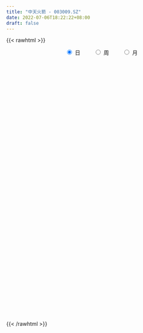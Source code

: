 ```yaml
---
title: "中天火箭 - 003009.SZ"
date: 2022-07-06T18:22:22+08:00
draft: false
---
```

{{< rawhtml >}}
    <div style="text-align: center">
        <label style="padding: 1rem;"><input style="margin-right: .5rem" type="radio" name="period" value="D" checked onclick="period_change(this)">日</label>
        <label style="padding: 1rem;"><input style="margin-right: .5rem" type="radio" name="period" value="W" onclick="period_change(this)">周</label>
        <label style="padding: 1rem;"><input style="margin-right: .5rem" type="radio" name="period" value="M" onclick="period_change(this)">月</label>
    </div>
    <div id="chart" style="height: 700px;"></div> 
    <script type="text/javascript">
        const D_v = [1447.16,336.27,335.89,1433.07,767.26,2119.28,775.97,1951.18,781.06,1168.92,2468.59,1877.58,1489.62,1038.27,1158.16,1549.57,919.37,97977.55,10905.0,213487.55,78696.25,141362.37,120226.01,102543.83,131539.68,134543.34,181274.19,115111.97,94957.4,92367.02,66649.69,81413.03,115709.93,140312.03,109479.33,77259.3,63057.82,73124.91,62906.15,67119.48,47486.1,48457.98,51847.09,57722.75,41237.44,40658.64,37979.38,65277.24,56945.45,44108.51,29932.67,44142.2,34899.14,39199.12,25419.53,33167.34,40204.32,52221.21,42985.33,154301.54,178766.66,105160.54,121595.6,130742.29,138436.73,108029.92,117629.48,95584.49,62096.01,49654.49,104451.92,96502.87,85325.72,60422.06,37839.86,43755.91,32719.27,46641.16,50141.61,64877.23,46487.12,35298.43,22489.36,29473.66,19840.96,23607.27,26535.72,24245.39,24563.59,19628.54,30059.69,24209.65,25486.45,33364.87,34569.04,42366.77,27618.06,21007.87,18543.74,20121.37,26123.09,22616.25,41043.72,41561.76,32648.63,34812.48,21224.06,18002.11,14827.25,12007.35,11212.32,27127.12,20215.4,35094.72,73762.65,46276.16,36967.17,36717.75,27727.52,40852.2,44970.22,35385.77,20671.05,22281.57,49338.59,68454.31,84484.32,58096.82,52130.31,42429.89,68733.41,64420.72,44979.6,39157.74,47509.6,41364.47,28118.88,44494.25,38371.53,48361.28,19782.77,32837.43,21830.32,20295.92,21794.25,18558.78,24999.74,16713.25,21087.16,31811.5,50458.08,37588.63,25528.36,25663.04,25820.43,14726.61,33827.38,27603.22,30139.02,30549.75,35683.9,26973.6,25358.23,16210.71,14732.95,31622.98,73697.68,53191.05,55001.02,78673.75,65664.16,39910.56,58814.76,45013.55,48965.32,39023.48,35980.25,40734.02,30411.34,34112.64,51843.38,24214.78,39461.09,25172.89,15730.34,14117.51,16052.0,22561.34,19382.02,15905.82,18267.32,21184.0,23498.2,29327.51,20424.51,16690.0,27754.08,22453.39,56359.42,86433.3,63643.41,62091.87,74506.79,49269.02,58112.31,56585.92,42148.17,74675.46,93225.94,91841.51,60027.77,115447.15,77519.17,76015.53,50772.45,66673.93,49215.54,53484.51,41654.04,51552.64,57118.66,95700.94,121844.78,85694.85,82436.16,89984.0,61023.45,41854.77,44977.12,56498.11,39672.35,29418.13,42958.67,36632.55,29637.74,34223.38,22427.22,29855.07,21148.54,15301.0,16259.0,21617.0,24474.07,16449.51,14665.0,13842.0,12329.0,30129.25,18459.25,16938.0,28543.48,33859.11,23333.85,22693.27,19838.85,20367.32,15380.23,14778.0,12837.0,43600.01,25593.51,28481.45,42115.96,60002.8,34823.07,26931.25,26819.74,23103.25,29637.3,23440.92,19458.15,41859.43,32444.83,29239.0,25245.32,40382.19,36086.67,26432.68,22769.0,26865.25,33626.67,17892.51,21659.67,66842.74,32168.67,27680.74,34278.0,39244.78,34811.69,27975.0,33528.0,67276.34,47503.02,30376.21,30361.78,23423.83,28014.38,31852.73,23718.18,14558.19,13463.75,18280.15,15122.23,10307.78,13033.78,14573.95,13859.68,14243.81,16948.0,9992.0,12470.29,13693.32,7800.74,8570.23,8638.02,7754.0,8092.0,7895.04,7617.51,11011.45,15037.14,6546.0,19048.0,11866.0,14201.0,11702.0,7564.0,7879.49,10314.77,5800.51,6496.0,8496.61,8276.45,7369.84,22678.41,15530.53,10011.11,16846.23,17135.86,54937.18,26910.44,17195.83,17810.02,14769.49,16487.86,11231.0,14144.74,19292.54,20525.0,12012.0,10683.0,13588.74,11469.0,14636.96,13251.04,8175.0,9615.0,7865.5,10661.4,7408.24,8622.0,7585.0,7605.0,7807.0,8524.0,5355.0,5181.0,8379.0,8557.02,8940.0,7832.0,6353.25,9976.0,27466.32,18345.19,11424.73,10070.0,12721.0,15077.35,14548.0,10679.13,12984.51,11029.51,15455.0,13734.46,14475.0,11281.0,18360.57,16877.02,11816.13,7487.0,8034.0,7279.0,13737.04,9383.0,8379.51,8468.0,16979.0,11161.0,16358.8,19699.05,92111.93,153305.78,94017.92,88153.48,66733.43,79372.93,70826.84,44311.26,40454.75,40310.04,27176.08,39356.23,75807.89,62752.06,45763.38,36732.38,26039.54,32934.11,32468.0,42215.69,49870.95,34542.0,28851.0,33146.46,46396.94,29657.92,23550.0]
const D_histogram = [0.0,0.1187008547,0.3174334234,0.5679504682,0.8511760905,1.1540700739,1.468014012,1.7882257858,2.1125641881,2.4406461241,2.7738401766,3.1145294511,3.4655909267,3.8313130303,4.2153342819,4.6219297619,5.0561361524,4.4305821263,3.2183683759,2.2000945085,0.8941708913,0.0129957439,-0.7210800033,-1.1875382981,-1.4673963001,-1.2549028243,-1.3081547405,-1.2618215489,-1.5163839407,-1.732781014,-1.9763339248,-1.9318180138,-1.6510699022,-1.3295748537,-1.3799075058,-1.3684169309,-1.4081958235,-1.6471222791,-1.6889049147,-1.7778568814,-1.846177085,-1.763588396,-1.6269279257,-1.6187381633,-1.5231616681,-1.482203398,-1.4455296833,-1.5863060392,-1.801144178,-1.9832178014,-1.9558301077,-1.7717979119,-1.6151701707,-1.4834392795,-1.3089346103,-1.075494064,-1.0261361894,-0.8173522857,-0.2809615886,0.4683882963,1.176211893,1.1506887458,1.3694185651,1.7375030542,1.8453689403,1.6047757946,1.5057271113,1.0861704387,0.5854375519,0.1748880496,0.3001976497,0.2678296083,-0.195409581,-0.5727676414,-0.7660816825,-1.0082973534,-1.0753533443,-0.9921949691,-0.8437864446,-0.5741832045,-0.6734874163,-0.86006699,-0.9766507285,-1.1207970165,-1.083207782,-0.9420608858,-0.9352637576,-0.9317652196,-0.8179893332,-0.7438546669,-0.5308312898,-0.4028091912,-0.1909057265,0.1139538674,0.2483227741,0.4092586401,0.4160181649,0.4033361373,0.2990801464,0.3457893241,0.4366587775,0.4862687885,0.5152437095,0.2682156296,-0.0284247467,-0.4630758993,-0.7682977893,-0.8661545547,-0.9111742387,-0.8963037248,-0.810084866,-0.5650333098,-0.3711091854,0.097346701,0.4801601998,0.5794488502,0.5921450878,0.660232614,0.6737249464,0.6060828585,0.5459113565,0.3908622347,0.2818619382,0.231046421,0.5130366581,0.6290161154,0.6876747565,0.7510740291,0.821981943,0.7828773495,0.8767484569,0.840277761,0.762951344,0.6380812983,0.5772099578,0.3707032321,0.2558414536,0.2306625011,0.0818852137,-0.3550050074,-0.6003227539,-0.6405007591,-0.6876576275,-0.6145339759,-0.6356557191,-0.6864892065,-0.565368438,-0.4978841114,-0.4128140912,-0.2289810639,-0.0389471285,0.1195732259,0.1904086203,0.2672315095,0.1957521836,0.1431108363,0.1921403364,0.2182858803,0.2690633982,0.303924897,0.367771821,0.3447691516,0.2243548675,0.1239906794,0.0558502225,0.1185653926,0.3637632593,0.4275809035,0.5501678971,0.705101107,0.7544312274,0.6681718924,0.4960976116,0.3572597999,0.3484642419,0.2421540477,0.163983923,-0.0172689412,-0.1999842978,-0.1948928121,-0.1344516505,-0.0938726751,-0.3095251412,-0.5620872701,-0.7007329114,-0.7514546398,-0.7075960139,-0.5815301059,-0.5591929345,-0.4862573918,-0.3670921237,-0.3966688146,-0.4653272288,-0.385342915,-0.2901735211,-0.210873815,-0.0807414789,0.0012237256,0.2222832102,0.4775860581,0.5407689592,0.6027963936,0.8145510514,0.8480950613,0.928345543,0.6913998383,0.5721735639,0.6452729284,0.9382765491,1.1244227582,1.6014143831,1.6832157348,1.6642718513,1.306881239,0.860328809,0.3238182642,-0.054703807,-0.2644565526,-0.4225618126,-0.4037507392,-0.4445109758,-0.0452942638,0.1213001593,0.4706772574,0.7518580823,0.5283939106,0.0170070222,-0.2868672866,-0.6891531378,-1.0621773284,-1.1727999456,-1.2610919581,-1.1868478461,-1.1440187371,-1.222625928,-1.2115337255,-1.2096865458,-1.3673269555,-1.4067816802,-1.3381673366,-1.1908771384,-1.1071332362,-1.1454957909,-1.2072690374,-1.2604950169,-1.1610254044,-0.9894771318,-0.6454718828,-0.5098791246,-0.3277044616,-0.0211133633,0.3085068811,0.49992369,0.5367457295,0.5800926369,0.4937467059,0.3722706989,0.3549107182,0.3429211674,0.5134722586,0.4737043281,0.5596645505,0.7652338723,1.0038953288,0.9619578752,0.869235016,0.677999118,0.6064426292,0.6103532498,0.5521172208,0.4286435458,0.4893086704,0.454323797,0.2784992172,0.1678473939,0.189616431,0.2047425789,0.1965765593,0.1412444902,0.0461647961,-0.1870116017,-0.3281686826,-0.3333027581,-0.1308978865,-0.062079804,-0.1136425834,-0.0232683837,0.0409800747,-0.093935623,-0.0955935344,0.0031693331,0.2190398904,0.30504276,0.3420958338,0.3591477443,0.3204693721,0.1671090749,-0.229162565,-0.490909325,-0.6783873061,-0.7434851274,-0.8888672133,-0.8458174303,-0.7571051143,-0.6401445512,-0.5120653111,-0.357037059,-0.2913481448,-0.3380417144,-0.3275117837,-0.3887726542,-0.4232863968,-0.4803811933,-0.4473477352,-0.4517094948,-0.4176248839,-0.3022036786,-0.2075344292,-0.1724814673,-0.2177207351,-0.3761500637,-0.4023565824,-0.3108505559,-0.2817555563,-0.4107242875,-0.4255745477,-0.3409838732,-0.2251643546,-0.0417226194,0.076941161,0.0879806777,0.1475704803,0.2322159926,0.2529327469,0.4112453382,0.4168204256,0.4147650607,0.4683544455,0.517206271,0.7252749009,0.7448848821,0.7183135689,0.6970139838,0.5770764539,0.3798649682,0.1807062719,-0.0364479552,-0.3274432668,-0.6257456161,-0.765421722,-0.7659748899,-0.7247787569,-0.7976833068,-0.7367148077,-0.6054795788,-0.4739926802,-0.31880435,-0.1982886887,-0.0632512166,-0.0160293859,0.0196611078,0.0047267351,0.0028679763,0.0552443793,0.0468453245,0.0696099895,0.0805611516,0.0259142484,-0.0536409247,-0.2083331105,-0.2094444989,-0.2228869966,-0.141375627,0.0888740394,0.2130916037,0.2721492281,0.2566553811,0.1314818725,-0.0600036546,-0.3773276644,-0.6411583475,-0.6653538649,-0.654628536,-0.4857922585,-0.2409147987,-0.0180998839,0.2015837647,0.4277508187,0.5175152366,0.6090737929,0.6470676028,0.632067155,0.5972365587,0.6404243699,0.6056208831,0.5759849232,0.5715266545,0.4311706732,0.3830429448,0.5832722861,0.9515919911,1.4299559234,1.6094476876,1.5138679884,1.4688861529,1.3001894651,1.2066112957,0.8674337627,0.4628746331,0.2423429594,0.0824322222,-0.0517092334,-0.1587201702,-0.0296037807,-0.047006043,-0.0575829404,-0.1921078106,-0.3553495189,-0.3702316184,-0.3702728921,-0.2899667031,-0.1915671201,-0.2677907621,-0.2101806771,-0.1822699116,-0.0789334834,-0.0420489006,-0.0448237001]
const D_fast = [0.0,0.1483760684,0.426466993,0.8189716548,1.3149912997,1.9064028016,2.5873502426,3.3546184629,4.2070979123,5.1453413793,6.1719954759,7.2913171132,8.5087763205,9.8323266816,11.2701815038,12.8322594242,14.5304998528,15.0125913583,14.6049697019,14.1367194616,13.0543385673,12.1764123558,11.2620666078,10.4987237384,9.8520166614,9.7507844311,9.3704938299,9.1013716342,8.4677132572,7.8181209304,7.0804845384,6.6420459459,6.510026582,6.4991279171,6.1038183886,5.7732047307,5.3813768822,4.7306698569,4.2666609926,3.7332448055,3.2033803307,2.8450719207,2.5750004095,2.1785056311,1.8932917093,1.5636991299,1.2389904238,0.701637558,0.0365133748,-0.6413646989,-1.1029345322,-1.3618518143,-1.6090166158,-1.8481455445,-2.0008745279,-2.0363074976,-2.2434836704,-2.239037838,-1.7728875382,-0.9064405792,0.0954359908,0.35758503,0.9186694906,1.7211297433,2.2903378644,2.4509386674,2.7283217619,2.580307699,2.2259342002,1.8591067102,2.0594657228,2.0940550834,1.5819634989,1.0614135281,0.6765790664,0.1822890571,-0.1536052698,-0.3184956369,-0.3810337235,-0.2549762845,-0.5226523505,-0.9242486717,-1.2849950923,-1.7093406344,-1.9425533454,-2.0369216706,-2.2639404819,-2.4933832487,-2.5841046957,-2.6959336961,-2.6156181414,-2.5882983406,-2.4241213076,-2.0907732468,-1.8943236466,-1.6310731205,-1.5203090546,-1.4321570478,-1.4616430022,-1.3284864934,-1.1284523456,-0.9572751375,-0.7994892892,-0.9794634617,-1.2832100246,-1.833630152,-2.3309264894,-2.6453218934,-2.9181351371,-3.1273405544,-3.2436429121,-3.1398496833,-3.0387028553,-2.5459102937,-2.0430567449,-1.798905882,-1.6381733724,-1.4050276927,-1.2231041237,-1.139225497,-1.0629191599,-1.120252723,-1.1587875349,-1.1518414469,-0.7415920453,-0.4683585591,-0.2377812289,0.013386551,0.2897899506,0.4464046945,0.7594629161,0.9330616604,1.0464730794,1.0811233583,1.1645545073,1.0507235897,0.9998221746,1.0323088474,0.9040028634,0.3783613903,-0.0170370446,-0.2173402395,-0.4364115149,-0.5169213572,-0.6969570302,-0.9194128192,-0.9396341602,-0.9966208615,-1.0147543641,-0.8881666027,-0.7078694494,-0.5194557886,-0.4010182391,-0.2573874725,-0.2799287526,-0.2967923908,-0.1997278066,-0.1190107926,-0.0009674251,0.1098752979,0.2656651772,0.3288547957,0.2645292284,0.1951627102,0.1409848089,0.2333413272,0.5694800087,0.7401928787,1.0003218467,1.3315303333,1.5694682605,1.6502518986,1.6022020208,1.552679159,1.6309996615,1.5852279792,1.5480538353,1.3624837357,1.1297723047,1.0861405874,1.1129688364,1.130079643,0.8370458916,0.4439619451,0.130133076,-0.1084523123,-0.2414926899,-0.2608093084,-0.3782703707,-0.4268991759,-0.3995069387,-0.5282508333,-0.7132410546,-0.7295924695,-0.706966456,-0.6803852037,-0.5704382373,-0.4881671014,-0.2115368142,0.1631625482,0.3615376891,0.5742642219,0.9896566425,1.2352244177,1.5475612853,1.4834655401,1.5072826566,1.7417002533,2.2692730113,2.7365249099,3.6138701306,4.116475416,4.5135994953,4.4829291928,4.251458965,3.7959029863,3.4037049633,3.1278380796,2.8640923664,2.781965755,2.6300777745,3.0179709206,3.2148903835,3.6819367959,4.1510821413,4.0597164474,3.5525813145,3.1769901841,2.6024160484,1.9638475257,1.5600249221,1.1564599201,0.9339920705,0.6908164952,0.3065528223,0.0147615935,-0.2858128633,-0.7852850119,-1.1764351566,-1.4423626472,-1.5927917335,-1.7858311404,-2.1105676428,-2.4741581487,-2.8425078824,-3.033294621,-3.1091156313,-2.926478353,-2.918355376,-2.8181068284,-2.5167940709,-2.1100471062,-1.7936493748,-1.6226409029,-1.4342708363,-1.3971800909,-1.4255884232,-1.3542207243,-1.2804799832,-0.9815608274,-0.9029026759,-0.6770263159,-0.2801485259,0.2094867628,0.408038778,0.5326246728,0.5108885542,0.5909427228,0.7474416558,0.8272349319,0.8109221434,0.9939144357,1.0725105115,0.9663107361,0.8976207611,0.966793906,1.0331056987,1.0740838188,1.0540628723,0.9705243772,0.6905950791,0.4673958274,0.3789360625,0.5486164624,0.6019145939,0.5219411687,0.6064982725,0.6809917495,0.522592146,0.497035851,0.5965910518,0.8672215818,1.0294851413,1.1520621736,1.2589010202,1.300339991,1.1887569625,0.7351946814,0.3507205901,-0.0063542175,-0.2573233207,-0.6249222099,-0.7933267844,-0.893890747,-0.9369663217,-0.9369034094,-0.8711344221,-0.8782825441,-1.0094865422,-1.0808345574,-1.2392885915,-1.3796239333,-1.5568140282,-1.6356175038,-1.7529066371,-1.8232282472,-1.7833579616,-1.7405723195,-1.7486397244,-1.8483091759,-2.1007760205,-2.2275716849,-2.2137782973,-2.2551221868,-2.4867719898,-2.6080158869,-2.6086711808,-2.5491427509,-2.3761316704,-2.2382325998,-2.2051979136,-2.108715491,-1.9660159805,-1.8820660395,-1.6209421137,-1.5111619198,-1.4095260196,-1.2388480234,-1.0606946302,-0.671307275,-0.4654760734,-0.3124689943,-0.1595150835,-0.1351834999,-0.2374287436,-0.3914108719,-0.6176770878,-0.9905332161,-1.4452719695,-1.7763035059,-1.9683503962,-2.1083489524,-2.380674329,-2.5038845319,-2.5240191977,-2.5110304691,-2.4355432264,-2.3645997373,-2.2453750693,-2.2021605851,-2.1615548144,-2.1753075033,-2.1764492681,-2.1102617702,-2.1069494939,-2.0667823316,-2.0356908816,-2.0838592226,-2.1768246269,-2.3836000903,-2.4370726034,-2.5062368504,-2.4600693874,-2.2076012112,-2.0301107459,-1.9030158145,-1.8543458162,-1.9466488567,-2.1531352974,-2.5647912234,-2.9889114933,-3.179445477,-3.3323772821,-3.2849890692,-3.100340309,-2.8820503652,-2.6119707754,-2.2788660168,-2.0597227897,-1.8158957851,-1.6161350746,-1.4731187336,-1.3586401903,-1.1553462866,-1.0387445526,-0.9243842817,-0.7859608868,-0.8185241998,-0.770891192,-0.4248437791,0.1813739236,1.0172268368,1.5990805228,1.8819678207,2.2042075234,2.3605582019,2.5686328565,2.4463137642,2.1574732928,1.997527359,1.8582246773,1.7111559133,1.564464934,1.6861803783,1.6570266052,1.6320539728,1.4495021499,1.1974230619,1.0899830578,0.997373561,1.0051880742,1.0556958772,0.9125245447,0.9175894604,0.899932748,0.9835358053,1.009908163,0.9959274385]
const D_slow = [0.0,0.0296752137,0.1090335695,0.2510211866,0.4638152092,0.7523327277,1.1193362307,1.5663926771,2.0945337242,2.7046952552,3.3981552993,4.1767876621,5.0431853938,6.0010136513,7.0548472218,8.2103296623,9.4743637004,10.582009232,11.386601326,11.9366249531,12.1601676759,12.1634166119,11.9831466111,11.6862620365,11.3194129615,11.0056872554,10.6786485703,10.3631931831,9.9840971979,9.5509019444,9.0568184632,8.5738639597,8.1610964842,7.8287027708,7.4837258943,7.1416216616,6.7895727057,6.377792136,5.9555659073,5.5111016869,5.0495574157,4.6086603167,4.2019283353,3.7972437944,3.4164533774,3.0459025279,2.6845201071,2.2879435973,1.8376575528,1.3418531024,0.8528955755,0.4099460975,0.0061535549,-0.364706265,-0.6919399176,-0.9608134336,-1.2173474809,-1.4216855524,-1.4919259495,-1.3748288754,-1.0807759022,-0.7931037158,-0.4507490745,-0.0163733109,0.4449689241,0.8461628728,1.2225946506,1.4941372603,1.6404966483,1.6842186607,1.7592680731,1.8262254752,1.7773730799,1.6341811696,1.4426607489,1.1905864106,0.9217480745,0.6736993322,0.4627527211,0.3192069199,0.1508350659,-0.0641816816,-0.3083443638,-0.5885436179,-0.8593455634,-1.0948607849,-1.3286767243,-1.5616180291,-1.7661153624,-1.9520790292,-2.0847868516,-2.1854891494,-2.233215581,-2.2047271142,-2.1426464207,-2.0403317607,-1.9363272194,-1.8354931851,-1.7607231485,-1.6742758175,-1.5651111231,-1.443543926,-1.3147329986,-1.2476790912,-1.2547852779,-1.3705542527,-1.5626287001,-1.7791673387,-2.0069608984,-2.2310368296,-2.4335580461,-2.5748163736,-2.6675936699,-2.6432569947,-2.5232169447,-2.3783547322,-2.2303184602,-2.0652603067,-1.8968290701,-1.7453083555,-1.6088305164,-1.5111149577,-1.4406494731,-1.3828878679,-1.2546287034,-1.0973746745,-0.9254559854,-0.7376874781,-0.5321919924,-0.336472655,-0.1172855408,0.0927838995,0.2835217355,0.44304206,0.5873445495,0.6800203575,0.7439807209,0.8016463462,0.8221176496,0.7333663978,0.5832857093,0.4231605195,0.2512461127,0.0976126187,-0.0613013111,-0.2329236127,-0.3742657222,-0.4987367501,-0.6019402729,-0.6591855388,-0.668922321,-0.6390290145,-0.5914268594,-0.524618982,-0.4756809362,-0.4399032271,-0.391868143,-0.3372966729,-0.2700308233,-0.1940495991,-0.1021066439,-0.015914356,0.0401743609,0.0711720308,0.0851345864,0.1147759346,0.2057167494,0.3126119753,0.4501539495,0.6264292263,0.8150370331,0.9820800062,1.1061044091,1.1954193591,1.2825354196,1.3430739315,1.3840699123,1.379752677,1.3297566025,1.2810333995,1.2474204868,1.2239523181,1.1465710328,1.0060492152,0.8308659874,0.6430023275,0.466103324,0.3207207975,0.1809225639,0.0593582159,-0.032414815,-0.1315820187,-0.2479138258,-0.3442495546,-0.4167929349,-0.4695113886,-0.4896967584,-0.489390827,-0.4338200244,-0.3144235099,-0.1792312701,-0.0285321717,0.1751055912,0.3871293565,0.6192157422,0.7920657018,0.9351090928,1.0964273249,1.3309964621,1.6121021517,2.0124557475,2.4332596812,2.849327644,3.1760479538,3.391130156,3.4720847221,3.4584087703,3.3922946322,3.286654179,3.1857164942,3.0745887503,3.0632651843,3.0935902242,3.2112595385,3.3992240591,3.5313225367,3.5355742923,3.4638574707,3.2915691862,3.0260248541,2.7328248677,2.4175518782,2.1208399166,1.8348352324,1.5291787504,1.226295319,0.9238736825,0.5820419436,0.2303465236,-0.1041953106,-0.4019145951,-0.6786979042,-0.9650718519,-1.2668891113,-1.5820128655,-1.8722692166,-2.1196384995,-2.2810064702,-2.4084762514,-2.4904023668,-2.4956807076,-2.4185539873,-2.2935730648,-2.1593866324,-2.0143634732,-1.8909267967,-1.797859122,-1.7091314425,-1.6234011506,-1.495033086,-1.376607004,-1.2366908663,-1.0453823983,-0.7944085661,-0.5539190972,-0.3366103432,-0.1671105637,-0.0154999064,0.137088406,0.2751177112,0.3822785976,0.5046057652,0.6181867145,0.6878115188,0.7297733673,0.777177475,0.8283631198,0.8775072596,0.9128183821,0.9243595811,0.8776066807,0.7955645101,0.7122388206,0.6795143489,0.6639943979,0.6355837521,0.6297666562,0.6400116748,0.6165277691,0.5926293855,0.5934217187,0.6481816913,0.7244423813,0.8099663398,0.8997532759,0.9798706189,1.0216478876,0.9643572464,0.8416299151,0.6720330886,0.4861618067,0.2639450034,0.0524906458,-0.1367856327,-0.2968217705,-0.4248380983,-0.5140973631,-0.5869343993,-0.6714448279,-0.7533227738,-0.8505159373,-0.9563375365,-1.0764328348,-1.1882697686,-1.3011971423,-1.4056033633,-1.481154283,-1.5330378903,-1.5761582571,-1.6305884409,-1.7246259568,-1.8252151024,-1.9029277414,-1.9733666305,-2.0760477023,-2.1824413392,-2.2676873076,-2.3239783962,-2.3344090511,-2.3151737608,-2.2931785914,-2.2562859713,-2.1982319731,-2.1349987864,-2.0321874519,-1.9279823455,-1.8242910803,-1.7072024689,-1.5779009012,-1.3965821759,-1.2103609554,-1.0307825632,-0.8565290672,-0.7122599538,-0.6172937117,-0.5721171438,-0.5812291326,-0.6630899493,-0.8195263533,-1.0108817838,-1.2023755063,-1.3835701955,-1.5829910222,-1.7671697242,-1.9185396189,-2.0370377889,-2.1167388764,-2.1663110486,-2.1821238527,-2.1861311992,-2.1812159222,-2.1800342385,-2.1793172444,-2.1655061496,-2.1537948184,-2.1363923211,-2.1162520332,-2.1097734711,-2.1231837022,-2.1752669798,-2.2276281046,-2.2833498537,-2.3186937605,-2.2964752506,-2.2432023497,-2.1751650426,-2.1110011974,-2.0781307292,-2.0931316429,-2.187463559,-2.3477531458,-2.5140916121,-2.6777487461,-2.7991968107,-2.8594255104,-2.8639504813,-2.8135545402,-2.7066168355,-2.5772380263,-2.4249695781,-2.2632026774,-2.1051858886,-1.955876749,-1.7957706565,-1.6443654357,-1.5003692049,-1.3574875413,-1.249694873,-1.1539341368,-1.0081160653,-0.7702180675,-0.4127290866,-0.0103671647,0.3680998324,0.7353213706,1.0603687368,1.3620215608,1.5788800015,1.6945986597,1.7551843996,1.7757924551,1.7628651468,1.7231851042,1.715784159,1.7040326483,1.6896369132,1.6416099605,1.5527725808,1.4602146762,1.3676464531,1.2951547774,1.2472629973,1.1803153068,1.1277701375,1.0822026596,1.0624692888,1.0519570636,1.0407511386]
const D_data = [['2020-09-25', 17.08, 18.63, 17.08, 18.63],['2020-09-28', 20.49, 20.49, 20.49, 20.49],['2020-09-29', 22.54, 22.54, 22.54, 22.54],['2020-09-30', 24.79, 24.79, 24.79, 24.79],['2020-10-09', 27.27, 27.27, 27.27, 27.27],['2020-10-12', 30.0, 30.0, 30.0, 30.0],['2020-10-13', 33.0, 33.0, 33.0, 33.0],['2020-10-14', 36.3, 36.3, 36.3, 36.3],['2020-10-15', 39.93, 39.93, 39.93, 39.93],['2020-10-16', 43.92, 43.92, 43.92, 43.92],['2020-10-19', 48.31, 48.31, 48.31, 48.31],['2020-10-20', 53.14, 53.14, 53.14, 53.14],['2020-10-21', 58.45, 58.45, 58.45, 58.45],['2020-10-22', 64.3, 64.3, 64.3, 64.3],['2020-10-23', 70.73, 70.73, 70.73, 70.73],['2020-10-26', 77.8, 77.8, 77.8, 77.8],['2020-10-27', 85.58, 85.58, 85.58, 85.58],['2020-10-28', 94.14, 77.02, 77.02, 94.14],['2020-10-29', 69.32, 69.32, 69.32, 69.32],['2020-10-30', 63.0, 69.54, 63.0, 73.0],['2020-11-02', 65.2, 62.59, 62.59, 65.8],['2020-11-03', 60.0, 64.08, 58.9, 64.72],['2020-11-04', 63.0, 62.98, 61.33, 65.34],['2020-11-05', 61.5, 64.0, 61.5, 64.44],['2020-11-06', 64.0, 64.89, 63.55, 68.75],['2020-11-09', 63.69, 71.38, 62.46, 71.38],['2020-11-10', 71.75, 69.0, 68.81, 76.76],['2020-11-11', 66.62, 70.7, 66.1, 71.85],['2020-11-12', 69.72, 66.7, 66.3, 71.44],['2020-11-13', 65.07, 65.99, 62.51, 67.96],['2020-11-16', 64.5, 64.24, 63.5, 65.62],['2020-11-17', 64.59, 67.0, 63.53, 67.66],['2020-11-18', 66.19, 70.6, 65.51, 73.5],['2020-11-19', 69.18, 72.69, 68.81, 76.0],['2020-11-20', 71.2, 68.77, 68.71, 72.66],['2020-11-23', 68.99, 69.38, 66.66, 70.48],['2020-11-24', 68.02, 68.54, 68.02, 70.27],['2020-11-25', 68.5, 65.0, 65.0, 68.98],['2020-11-26', 65.0, 66.25, 64.66, 67.75],['2020-11-27', 65.73, 64.73, 63.99, 67.46],['2020-11-30', 64.05, 63.86, 63.38, 65.24],['2020-12-01', 63.85, 65.03, 63.65, 65.42],['2020-12-02', 65.03, 65.57, 64.23, 65.58],['2020-12-03', 65.57, 63.62, 63.53, 65.99],['2020-12-04', 63.08, 64.25, 63.08, 64.94],['2020-12-07', 63.88, 63.19, 63.1, 64.29],['2020-12-08', 63.2, 62.58, 62.51, 64.1],['2020-12-09', 62.2, 59.21, 59.01, 62.2],['2020-12-10', 58.88, 56.25, 56.0, 58.88],['2020-12-11', 55.7, 54.29, 53.75, 56.77],['2020-12-14', 54.45, 55.07, 53.66, 55.48],['2020-12-15', 54.52, 56.2, 54.14, 56.97],['2020-12-16', 56.02, 55.45, 55.08, 56.94],['2020-12-17', 55.01, 54.65, 53.23, 55.01],['2020-12-18', 54.67, 54.82, 54.21, 55.77],['2020-12-21', 54.75, 55.59, 53.66, 56.28],['2020-12-22', 55.2, 53.05, 53.02, 55.2],['2020-12-23', 53.0, 54.82, 51.72, 54.88],['2020-12-24', 55.09, 60.3, 55.09, 60.3],['2020-12-25', 61.83, 66.33, 61.16, 66.33],['2020-12-28', 68.0, 70.25, 63.36, 72.5],['2020-12-29', 66.73, 63.71, 63.7, 68.48],['2020-12-30', 63.22, 68.22, 63.22, 70.0],['2020-12-31', 67.51, 72.9, 67.15, 74.23],['2021-01-04', 73.96, 72.4, 69.09, 75.69],['2021-01-05', 71.46, 69.15, 68.36, 72.68],['2021-01-06', 68.5, 71.4, 68.42, 74.06],['2021-01-07', 69.84, 67.21, 65.7, 69.86],['2021-01-08', 66.74, 64.59, 63.28, 67.45],['2021-01-11', 63.5, 63.79, 63.5, 66.33],['2021-01-12', 63.69, 70.17, 62.96, 70.17],['2021-01-13', 70.31, 68.93, 66.7, 71.79],['2021-01-14', 67.75, 62.47, 62.1, 67.9],['2021-01-15', 61.0, 61.2, 58.31, 62.5],['2021-01-18', 60.78, 61.64, 60.5, 62.75],['2021-01-19', 61.31, 59.32, 59.31, 61.5],['2021-01-20', 59.33, 59.99, 58.11, 60.2],['2021-01-21', 59.66, 61.2, 59.06, 62.66],['2021-01-22', 61.0, 61.99, 59.11, 62.5],['2021-01-25', 61.9, 64.13, 61.8, 65.26],['2021-01-26', 63.02, 59.5, 59.5, 63.89],['2021-01-27', 59.0, 57.02, 56.72, 59.5],['2021-01-28', 56.0, 56.31, 55.8, 58.16],['2021-01-29', 57.25, 54.35, 53.45, 57.37],['2021-02-01', 54.41, 55.35, 54.13, 55.48],['2021-02-02', 55.45, 56.18, 54.11, 56.83],['2021-02-03', 56.17, 53.97, 53.86, 56.17],['2021-02-04', 53.05, 53.0, 51.8, 54.6],['2021-02-05', 53.54, 53.76, 53.54, 55.8],['2021-02-08', 53.35, 52.88, 52.7, 54.83],['2021-02-09', 52.28, 54.6, 51.7, 56.52],['2021-02-10', 54.4, 53.78, 52.77, 54.99],['2021-02-18', 54.15, 55.2, 54.1, 56.3],['2021-02-19', 55.33, 57.42, 54.54, 57.5],['2021-02-22', 58.0, 56.31, 56.2, 58.58],['2021-02-23', 55.0, 57.41, 53.6, 58.61],['2021-02-24', 57.01, 55.98, 55.08, 57.95],['2021-02-25', 56.08, 55.78, 55.39, 56.99],['2021-02-26', 54.49, 54.34, 53.99, 55.32],['2021-03-01', 54.05, 56.09, 54.05, 56.27],['2021-03-02', 56.31, 57.1, 55.55, 57.13],['2021-03-03', 56.99, 57.12, 56.12, 57.52],['2021-03-04', 57.12, 57.28, 56.7, 58.7],['2021-03-05', 54.5, 53.36, 51.58, 55.0],['2021-03-08', 53.01, 51.18, 51.18, 53.7],['2021-03-09', 51.49, 47.08, 46.86, 51.49],['2021-03-10', 47.3, 45.99, 45.63, 47.6],['2021-03-11', 46.01, 46.6, 45.18, 46.81],['2021-03-12', 46.62, 45.89, 45.6, 46.73],['2021-03-15', 45.53, 45.53, 45.05, 46.16],['2021-03-16', 45.61, 45.68, 45.15, 46.2],['2021-03-17', 45.66, 47.66, 45.3, 47.96],['2021-03-18', 47.5, 47.46, 47.15, 48.5],['2021-03-19', 46.85, 52.21, 46.5, 52.21],['2021-03-22', 53.0, 53.31, 52.65, 55.42],['2021-03-23', 52.82, 51.14, 50.73, 53.2],['2021-03-24', 50.61, 50.5, 49.2, 51.98],['2021-03-25', 50.21, 51.61, 49.56, 52.18],['2021-03-26', 50.93, 51.4, 50.23, 51.69],['2021-03-29', 51.38, 50.49, 49.58, 53.1],['2021-03-30', 48.94, 50.46, 48.8, 52.9],['2021-03-31', 49.0, 48.84, 47.51, 49.39],['2021-04-01', 48.94, 48.76, 48.0, 49.12],['2021-04-02', 49.12, 49.06, 48.55, 49.77],['2021-04-06', 49.69, 53.97, 49.55, 53.97],['2021-04-07', 52.87, 53.26, 52.12, 53.92],['2021-04-08', 53.16, 53.4, 52.12, 57.83],['2021-04-09', 53.24, 54.25, 53.24, 55.93],['2021-04-12', 53.25, 55.25, 52.4, 55.5],['2021-04-13', 55.6, 54.54, 52.59, 55.98],['2021-04-14', 53.94, 56.99, 53.42, 57.51],['2021-04-15', 56.29, 56.2, 55.4, 58.49],['2021-04-16', 55.58, 56.05, 54.32, 56.56],['2021-04-19', 55.91, 55.52, 54.8, 56.15],['2021-04-20', 55.3, 56.38, 54.95, 56.57],['2021-04-21', 55.8, 54.3, 54.2, 56.0],['2021-04-22', 54.51, 54.93, 53.88, 55.3],['2021-04-23', 54.41, 55.98, 54.1, 56.8],['2021-04-26', 56.0, 54.2, 54.2, 57.0],['2021-04-27', 53.35, 49.0, 48.78, 53.35],['2021-04-28', 49.6, 49.26, 48.88, 49.83],['2021-04-29', 49.43, 50.63, 49.42, 52.6],['2021-04-30', 50.6, 49.82, 49.39, 50.6],['2021-05-06', 49.8, 50.9, 49.44, 51.45],['2021-05-07', 50.43, 49.36, 48.8, 50.5],['2021-05-10', 49.39, 48.24, 48.02, 49.6],['2021-05-11', 47.73, 50.04, 47.5, 50.48],['2021-05-12', 49.53, 49.39, 48.98, 49.92],['2021-05-13', 49.01, 49.58, 48.88, 51.06],['2021-05-14', 49.58, 51.2, 49.37, 51.69],['2021-05-17', 53.18, 52.09, 51.8, 56.2],['2021-05-18', 50.35, 52.58, 50.35, 53.76],['2021-05-19', 52.3, 52.14, 51.51, 53.36],['2021-05-20', 52.18, 52.72, 51.41, 53.53],['2021-05-21', 52.4, 50.99, 50.85, 52.69],['2021-05-24', 50.53, 50.96, 50.0, 51.68],['2021-05-25', 50.96, 52.3, 50.54, 53.1],['2021-05-26', 52.19, 52.33, 52.0, 53.29],['2021-05-27', 52.56, 53.0, 51.8, 53.47],['2021-05-28', 53.55, 53.23, 52.62, 54.19],['2021-05-31', 53.89, 54.11, 52.75, 54.58],['2021-06-01', 53.73, 53.41, 53.15, 54.45],['2021-06-02', 53.7, 52.03, 51.85, 53.7],['2021-06-03', 52.0, 51.83, 51.53, 52.5],['2021-06-04', 51.52, 51.86, 51.42, 52.52],['2021-06-07', 52.01, 53.57, 51.87, 53.75],['2021-06-08', 53.42, 56.91, 52.9, 58.6],['2021-06-09', 56.9, 55.83, 55.29, 57.5],['2021-06-10', 55.78, 57.52, 55.36, 57.99],['2021-06-11', 57.21, 59.26, 56.41, 60.35],['2021-06-15', 59.25, 59.18, 57.66, 61.99],['2021-06-16', 58.66, 58.08, 57.0, 59.0],['2021-06-17', 58.75, 56.92, 55.78, 61.5],['2021-06-18', 56.32, 57.0, 55.7, 58.31],['2021-06-21', 56.01, 58.69, 55.61, 58.88],['2021-06-22', 58.6, 57.58, 56.81, 58.8],['2021-06-23', 57.16, 57.79, 56.53, 58.11],['2021-06-24', 57.5, 56.05, 56.05, 59.4],['2021-06-25', 55.9, 55.15, 54.6, 56.28],['2021-06-28', 55.17, 57.05, 55.0, 57.29],['2021-06-29', 56.88, 57.97, 56.6, 58.67],['2021-06-30', 57.7, 58.08, 57.2, 58.27],['2021-07-01', 58.47, 54.4, 54.3, 58.88],['2021-07-02', 54.15, 52.47, 52.32, 54.84],['2021-07-05', 52.09, 52.46, 52.05, 53.15],['2021-07-06', 52.65, 52.57, 51.8, 52.8],['2021-07-07', 52.4, 53.23, 51.88, 53.82],['2021-07-08', 52.86, 54.26, 52.85, 54.88],['2021-07-09', 53.7, 52.94, 52.7, 54.23],['2021-07-12', 52.98, 53.43, 52.5, 53.83],['2021-07-13', 53.56, 54.19, 53.21, 54.2],['2021-07-14', 53.8, 52.25, 52.22, 53.9],['2021-07-15', 52.21, 51.12, 50.95, 52.85],['2021-07-16', 51.18, 52.63, 51.05, 53.46],['2021-07-19', 52.95, 52.97, 52.4, 53.83],['2021-07-20', 52.48, 52.98, 52.05, 53.45],['2021-07-21', 53.0, 54.0, 52.71, 54.0],['2021-07-22', 54.01, 53.87, 53.0, 54.1],['2021-07-23', 53.77, 56.46, 53.53, 57.86],['2021-07-26', 56.25, 58.41, 55.61, 60.0],['2021-07-27', 58.55, 57.24, 57.08, 59.85],['2021-07-28', 56.8, 58.01, 54.2, 59.99],['2021-07-29', 58.01, 61.21, 57.65, 61.34],['2021-07-30', 60.3, 60.35, 59.35, 61.05],['2021-08-02', 60.2, 62.03, 59.49, 63.0],['2021-08-03', 61.5, 58.38, 58.2, 63.15],['2021-08-04', 58.33, 59.52, 58.26, 60.76],['2021-08-05', 59.39, 62.44, 59.0, 64.5],['2021-08-06', 62.3, 67.0, 61.21, 68.5],['2021-08-09', 66.8, 68.0, 65.0, 70.21],['2021-08-10', 71.0, 74.8, 71.0, 74.8],['2021-08-11', 75.6, 73.0, 72.69, 78.49],['2021-08-12', 73.91, 73.63, 70.19, 74.8],['2021-08-13', 72.13, 69.99, 68.37, 74.0],['2021-08-16', 69.87, 68.03, 67.4, 70.69],['2021-08-17', 68.4, 65.2, 64.48, 69.18],['2021-08-18', 64.52, 65.3, 63.83, 66.38],['2021-08-19', 64.34, 66.18, 62.5, 66.96],['2021-08-20', 65.2, 66.03, 63.43, 66.36],['2021-08-23', 66.34, 68.0, 66.34, 69.0],['2021-08-24', 66.42, 67.3, 63.23, 68.0],['2021-08-25', 69.4, 74.03, 67.17, 74.03],['2021-08-26', 75.2, 73.12, 71.84, 79.89],['2021-08-27', 74.1, 77.5, 73.0, 79.69],['2021-08-30', 75.95, 79.32, 75.85, 82.92],['2021-08-31', 79.18, 74.16, 71.39, 79.59],['2021-09-01', 73.31, 69.28, 68.13, 74.0],['2021-09-02', 68.86, 70.06, 67.38, 70.5],['2021-09-03', 69.0, 67.0, 65.86, 70.5],['2021-09-06', 67.0, 65.01, 62.0, 67.61],['2021-09-07', 65.09, 66.5, 64.2, 66.8],['2021-09-08', 66.0, 65.63, 64.61, 66.69],['2021-09-09', 65.02, 66.97, 63.5, 67.07],['2021-09-10', 66.96, 66.24, 64.9, 66.97],['2021-09-13', 66.3, 63.91, 63.9, 66.5],['2021-09-14', 63.4, 64.07, 62.45, 64.49],['2021-09-15', 63.7, 63.17, 62.45, 63.7],['2021-09-16', 62.7, 59.82, 59.66, 63.68],['2021-09-17', 60.0, 59.71, 57.63, 61.44],['2021-09-22', 58.23, 60.05, 58.0, 60.85],['2021-09-23', 59.65, 60.57, 59.57, 60.83],['2021-09-24', 60.49, 59.4, 58.58, 60.7],['2021-09-27', 58.85, 56.97, 56.28, 58.85],['2021-09-28', 56.68, 55.3, 55.09, 57.5],['2021-09-29', 55.36, 53.9, 53.59, 55.4],['2021-09-30', 54.17, 54.72, 53.9, 55.79],['2021-10-08', 55.05, 55.21, 54.6, 55.7],['2021-10-11', 55.7, 57.8, 55.36, 57.89],['2021-10-12', 56.91, 55.69, 55.3, 57.37],['2021-10-13', 55.2, 56.45, 54.0, 56.62],['2021-10-14', 57.0, 58.84, 56.5, 59.39],['2021-10-15', 59.0, 60.62, 58.16, 61.96],['2021-10-18', 60.46, 60.29, 59.0, 60.5],['2021-10-19', 60.17, 59.07, 57.5, 60.17],['2021-10-20', 58.2, 59.52, 58.2, 60.49],['2021-10-21', 59.4, 57.93, 57.57, 59.4],['2021-10-22', 57.89, 57.01, 56.9, 58.27],['2021-10-25', 57.0, 57.98, 56.5, 58.48],['2021-10-26', 57.99, 58.01, 57.4, 58.55],['2021-10-27', 58.97, 60.85, 58.97, 61.0],['2021-10-28', 60.18, 58.76, 58.68, 60.76],['2021-10-29', 58.38, 60.69, 57.86, 61.44],['2021-11-01', 60.68, 63.35, 60.52, 63.47],['2021-11-02', 63.38, 65.55, 62.51, 66.7],['2021-11-03', 64.8, 63.26, 62.62, 64.8],['2021-11-04', 63.0, 62.93, 62.33, 63.76],['2021-11-05', 63.08, 61.51, 61.43, 63.5],['2021-11-08', 61.22, 62.8, 60.02, 62.8],['2021-11-09', 62.8, 64.06, 62.41, 64.6],['2021-11-10', 64.04, 63.63, 62.79, 64.6],['2021-11-11', 63.1, 62.76, 61.45, 63.47],['2021-11-12', 62.76, 65.33, 62.54, 65.77],['2021-11-15', 65.33, 64.66, 64.27, 66.33],['2021-11-16', 64.0, 62.71, 62.7, 65.69],['2021-11-17', 62.51, 63.03, 61.81, 63.59],['2021-11-18', 62.9, 64.7, 62.5, 65.39],['2021-11-19', 64.75, 64.99, 63.99, 65.65],['2021-11-22', 65.16, 65.0, 64.5, 65.5],['2021-11-23', 65.0, 64.5, 63.76, 65.28],['2021-11-24', 64.93, 63.8, 63.6, 66.06],['2021-11-25', 63.31, 61.25, 61.2, 63.6],['2021-11-26', 60.6, 61.3, 60.52, 62.09],['2021-11-29', 60.7, 62.45, 60.5, 62.81],['2021-11-30', 62.3, 65.5, 62.1, 66.5],['2021-12-01', 65.3, 64.58, 63.88, 65.75],['2021-12-02', 64.47, 63.14, 62.73, 64.48],['2021-12-03', 62.9, 65.06, 62.9, 65.13],['2021-12-06', 65.01, 65.25, 64.34, 66.16],['2021-12-07', 65.32, 62.63, 62.2, 65.68],['2021-12-08', 62.71, 63.94, 62.27, 65.38],['2021-12-09', 64.09, 65.51, 63.2, 65.71],['2021-12-10', 65.59, 68.01, 64.5, 68.97],['2021-12-13', 68.15, 67.51, 66.84, 68.55],['2021-12-14', 67.2, 67.6, 66.51, 68.18],['2021-12-15', 67.39, 67.9, 66.82, 68.15],['2021-12-16', 67.75, 67.55, 67.2, 68.48],['2021-12-17', 67.31, 65.93, 65.6, 67.95],['2021-12-20', 64.99, 61.51, 61.49, 65.0],['2021-12-21', 61.42, 61.25, 59.73, 61.9],['2021-12-22', 60.79, 60.6, 60.4, 61.44],['2021-12-23', 60.84, 60.96, 60.06, 61.18],['2021-12-24', 60.9, 58.78, 58.77, 61.16],['2021-12-27', 58.78, 60.19, 57.41, 60.19],['2021-12-28', 60.49, 60.47, 59.75, 60.83],['2021-12-29', 60.27, 60.79, 60.19, 61.3],['2021-12-30', 60.78, 61.08, 60.05, 61.5],['2021-12-31', 61.14, 61.77, 60.8, 62.27],['2022-01-04', 61.8, 60.91, 60.06, 61.87],['2022-01-05', 60.85, 59.21, 58.5, 61.2],['2022-01-06', 59.0, 59.46, 58.59, 59.9],['2022-01-07', 59.45, 58.02, 58.0, 59.77],['2022-01-10', 57.2, 57.64, 54.0, 57.8],['2022-01-11', 57.62, 56.6, 56.6, 58.09],['2022-01-12', 56.65, 57.13, 56.6, 57.37],['2022-01-13', 57.2, 56.2, 56.2, 57.35],['2022-01-14', 56.0, 56.22, 55.72, 57.0],['2022-01-17', 56.03, 57.15, 56.03, 57.32],['2022-01-18', 57.14, 57.04, 56.75, 57.85],['2022-01-19', 56.68, 56.27, 55.96, 57.06],['2022-01-20', 56.22, 54.85, 54.53, 56.59],['2022-01-21', 54.3, 52.4, 52.0, 54.4],['2022-01-24', 52.3, 52.99, 52.15, 53.52],['2022-01-25', 53.5, 54.09, 53.5, 57.14],['2022-01-26', 52.51, 53.12, 52.29, 53.75],['2022-01-27', 53.1, 50.3, 50.2, 53.35],['2022-01-28', 50.76, 50.7, 49.84, 51.6],['2022-02-07', 51.27, 51.51, 50.85, 51.75],['2022-02-08', 51.23, 51.89, 50.6, 51.96],['2022-02-09', 51.49, 53.11, 51.4, 53.21],['2022-02-10', 53.18, 52.8, 52.38, 53.36],['2022-02-11', 52.58, 51.54, 51.5, 52.69],['2022-02-14', 52.0, 52.11, 51.55, 52.86],['2022-02-15', 51.95, 52.65, 51.79, 52.79],['2022-02-16', 52.25, 52.02, 51.63, 52.3],['2022-02-17', 52.7, 54.2, 52.05, 55.05],['2022-02-18', 53.4, 52.78, 52.03, 53.4],['2022-02-21', 52.5, 52.76, 52.26, 52.88],['2022-02-22', 53.3, 53.7, 52.66, 54.0],['2022-02-23', 53.13, 54.08, 52.81, 54.2],['2022-02-24', 53.68, 57.06, 53.31, 57.95],['2022-02-25', 55.26, 55.72, 54.63, 56.29],['2022-02-28', 56.32, 55.55, 55.2, 56.68],['2022-03-01', 55.54, 55.92, 54.0, 56.1],['2022-03-02', 55.55, 54.7, 54.5, 55.79],['2022-03-03', 54.5, 53.16, 53.08, 54.68],['2022-03-04', 52.99, 52.2, 52.2, 53.69],['2022-03-07', 52.25, 50.82, 50.5, 52.94],['2022-03-08', 50.82, 48.28, 48.2, 51.25],['2022-03-09', 48.29, 46.1, 44.18, 48.63],['2022-03-10', 46.78, 46.21, 46.1, 47.04],['2022-03-11', 45.8, 46.8, 44.7, 46.92],['2022-03-14', 46.35, 46.65, 46.18, 48.19],['2022-03-15', 45.98, 44.31, 44.31, 46.43],['2022-03-16', 44.89, 45.1, 42.56, 45.4],['2022-03-17', 45.38, 45.7, 45.2, 46.69],['2022-03-18', 45.78, 45.7, 45.11, 46.09],['2022-03-21', 45.96, 46.16, 45.7, 46.61],['2022-03-22', 46.12, 45.96, 45.76, 46.68],['2022-03-23', 46.1, 46.42, 45.59, 47.3],['2022-03-24', 46.1, 45.47, 45.3, 46.1],['2022-03-25', 45.66, 45.24, 45.21, 46.5],['2022-03-28', 45.18, 44.36, 43.8, 45.18],['2022-03-29', 44.9, 44.17, 44.0, 45.31],['2022-03-30', 44.13, 44.7, 43.95, 44.79],['2022-03-31', 44.5, 43.79, 43.63, 44.56],['2022-04-01', 43.6, 43.96, 43.24, 44.05],['2022-04-06', 43.75, 43.66, 43.3, 43.95],['2022-04-07', 43.41, 42.46, 42.43, 44.27],['2022-04-08', 42.6, 41.47, 40.85, 42.85],['2022-04-11', 40.97, 39.48, 39.32, 41.0],['2022-04-12', 39.19, 40.5, 39.15, 40.65],['2022-04-13', 40.38, 39.81, 39.76, 40.48],['2022-04-14', 40.21, 40.71, 39.78, 41.56],['2022-04-15', 41.1, 43.07, 40.51, 43.84],['2022-04-18', 43.1, 42.5, 41.26, 43.1],['2022-04-19', 41.86, 42.06, 41.67, 42.68],['2022-04-20', 41.8, 41.15, 41.08, 42.31],['2022-04-21', 41.03, 39.25, 39.1, 41.71],['2022-04-22', 38.49, 37.29, 37.21, 38.76],['2022-04-25', 36.7, 33.85, 33.81, 36.7],['2022-04-26', 33.85, 32.21, 32.21, 34.17],['2022-04-27', 32.2, 33.56, 31.19, 33.89],['2022-04-28', 33.12, 33.06, 32.9, 34.33],['2022-04-29', 33.33, 34.68, 33.26, 34.85],['2022-05-05', 34.99, 36.06, 34.75, 36.6],['2022-05-06', 35.3, 36.54, 35.0, 37.34],['2022-05-09', 36.5, 37.37, 36.18, 37.82],['2022-05-10', 37.52, 38.52, 37.46, 39.68],['2022-05-11', 38.09, 37.67, 37.63, 39.43],['2022-05-12', 37.5, 38.28, 37.27, 38.47],['2022-05-13', 38.36, 38.13, 37.88, 38.6],['2022-05-16', 38.6, 37.73, 37.6, 38.7],['2022-05-17', 37.74, 37.55, 36.95, 37.82],['2022-05-18', 37.99, 38.78, 37.56, 39.43],['2022-05-19', 38.3, 38.08, 37.54, 38.64],['2022-05-20', 38.19, 38.22, 37.87, 38.62],['2022-05-23', 38.49, 38.7, 38.11, 38.77],['2022-05-24', 38.7, 36.82, 36.82, 39.75],['2022-05-25', 36.79, 37.62, 36.58, 37.93],['2022-05-26', 37.61, 41.38, 37.35, 41.38],['2022-05-27', 44.42, 45.52, 43.84, 45.52],['2022-05-30', 49.87, 50.07, 46.69, 50.07],['2022-05-31', 52.5, 49.3, 48.91, 55.08],['2022-06-01', 45.07, 47.36, 45.07, 50.44],['2022-06-02', 46.92, 48.89, 45.7, 49.75],['2022-06-06', 48.5, 48.0, 46.59, 48.5],['2022-06-07', 47.8, 49.41, 46.7, 49.9],['2022-06-08', 48.26, 46.2, 45.69, 48.3],['2022-06-09', 46.23, 44.13, 44.1, 46.23],['2022-06-10', 44.6, 45.27, 44.55, 46.05],['2022-06-13', 45.0, 45.38, 45.0, 46.62],['2022-06-14', 45.58, 45.17, 44.02, 45.58],['2022-06-15', 45.02, 45.02, 44.5, 46.11],['2022-06-16', 44.5, 48.21, 44.45, 49.5],['2022-06-17', 47.77, 46.89, 46.76, 49.38],['2022-06-20', 46.6, 47.1, 45.68, 47.28],['2022-06-21', 46.6, 45.29, 44.7, 46.62],['2022-06-22', 45.05, 44.13, 44.0, 45.55],['2022-06-23', 44.06, 45.43, 43.85, 45.79],['2022-06-24', 46.04, 45.48, 45.0, 46.5],['2022-06-27', 45.6, 46.63, 45.0, 47.58],['2022-06-28', 46.45, 47.33, 46.17, 48.4],['2022-06-29', 47.03, 45.19, 45.1, 47.08],['2022-06-30', 45.5, 46.79, 44.89, 46.79],['2022-07-01', 47.17, 46.65, 46.05, 48.37],['2022-07-04', 45.76, 48.0, 45.74, 48.88],['2022-07-05', 47.98, 47.65, 46.66, 47.98],['2022-07-06', 47.05, 47.36, 47.0, 48.2]]
const W_v = [1447.16,2105.23,767.26,6796.41,8032.22,324839.04,574368.14,618253.92,513564.0100000001,343467.66,246751.36,244969.22,173592.66,322879.74,536265.0900000001,521776.63,396357.06,211097.81,198625.8,118792.93,73897.88,58851.32,144105.48,151466.19,121514.53,105656.91,221451.25,164160.81,260374.04,272693.93,200644.94,161183.33,42090.17,113170.43,165058.54,136845.98,118959.39,292186.48,209403.03,195114.41,174804.78,87843.21,108182.85,143681.4,335944.39,324747.8,420851.13,261800.47,411911.87,320275.5,205179.81,137291.95,53177.0,69430.58,12329.0,127929.09,101613.52,125289.97,190692.82,137499.05,163398.01,127586.11,182629.82,202835.81,159679.22,101873.0,66897.42,53654.1,46456.31,49653.14,63363.0,38054.77,62351.84,125840.82,77494.2,76657.28,61120.74,44172.14,36876.0,22117.02,60567.57,67638.27,64696.15,28209.46,65821.72,46812.55,72665.85,427589.11,301699.21,245402.3,173937.41,188626.1,99604.86]
const W_histogram = [0.0,0.3931168091,0.7762787899,2.035642293,4.4219218433,5.5924647817,5.7060902941,5.5052502355,5.2125037135,4.4303814394,3.5996212146,2.1687297702,1.1012017176,1.0155924712,1.2323446877,0.6748331018,-0.0263015321,-0.5138838927,-1.3788676132,-1.9819980706,-2.3459407309,-2.3045198217,-2.4347984669,-2.5262991523,-2.997116638,-2.7941248959,-2.6280953134,-2.5855875063,-2.136288999,-1.6670477774,-1.3254447414,-1.4673788589,-1.5378391386,-1.4095216839,-1.290954435,-1.0254182947,-0.9097293744,-0.3322720241,-0.1113797536,-0.099136006,-0.2710536577,-0.3477444723,-0.4097138887,-0.1940687297,0.188546773,0.8314657314,1.3683672506,1.3640222786,2.0022599324,1.6031608251,1.192730685,0.4257675045,-0.1284827426,-0.7989442829,-1.175339831,-1.0310274924,-1.1411960368,-0.9372612657,-0.7275255298,-0.332037386,-0.1055800747,-0.2104878166,-0.0416679771,0.2382718544,0.251638717,-0.2269069972,-0.3410595495,-0.6501871722,-0.9393900586,-1.3277146339,-1.6194905702,-1.6696683005,-1.5364539791,-1.1832844694,-1.1203302019,-1.3600011413,-1.4992720788,-1.5240529783,-1.5246315436,-1.5837546549,-1.4118490801,-1.5719072441,-1.7257586462,-1.5784563151,-1.2637516379,-0.9534659026,-0.1999170678,0.541610448,0.7894112264,1.0473688551,1.1024153488,1.189532391,1.2601165021]
const W_fast = [0.0,0.4913960114,1.0686276897,2.836901766,6.3286617772,8.8973209109,10.4374689968,11.6129414972,12.6233209035,12.9487939893,13.0179390681,12.1292300663,11.3370024431,11.5052913145,12.030129703,11.6413263925,10.9336163756,10.3175630418,9.1078624179,8.0092324429,7.0588045999,6.5240955537,5.7851172918,5.0620418183,3.8419451731,3.3464056912,2.8554114454,2.251522376,2.1667486335,2.2192279107,2.2294697614,1.7206909291,1.2657708648,1.0417078985,0.8375365387,0.8467181053,0.7349746819,1.2293640262,1.4224113584,1.4098711045,1.1701900384,1.0065631057,0.8421652171,1.0092931937,1.4390453896,2.2898307809,3.1688241127,3.5054847104,4.6442873473,4.6459784463,4.5337309774,3.873209673,3.2868387402,2.4166411292,1.7464106234,1.6329660889,1.2374985352,1.2071179899,1.2349723435,1.5474511407,1.7475134333,1.5899837373,1.7483865825,2.0878943777,2.1641709194,1.6288984559,1.4294810163,0.9578066005,0.4337561995,-0.2864970343,-0.9831456131,-1.4507404186,-1.7016395919,-1.6442911996,-1.8614194825,-2.4410907072,-2.9551796644,-3.3609738085,-3.7427102597,-4.1977720348,-4.3788287299,-4.931863705,-5.5171547686,-5.7644665163,-5.7656997486,-5.693780489,-4.990210921,-4.1132807932,-3.6681272083,-3.1483273658,-2.8176770349,-2.433176895,-2.0475636583]
const W_slow = [0.0,0.0982792023,0.2923488998,0.801259473,1.9067399338,3.3048561293,4.7313787028,6.1076912617,7.41081719,8.5184125499,9.4183178535,9.9605002961,10.2358007255,10.4896988433,10.7977850152,10.9664932907,10.9599179077,10.8314469345,10.4867300312,9.9912305135,9.4047453308,8.8286153754,8.2199157587,7.5883409706,6.8390618111,6.1405305871,5.4835067588,4.8371098822,4.3030376325,3.8862756881,3.5549145028,3.188069788,2.8036100034,2.4512295824,2.1284909737,1.8721364,1.6447040564,1.5616360504,1.533791112,1.5090071105,1.441243696,1.354307578,1.2518791058,1.2033619234,1.2504986166,1.4583650495,1.8004568621,2.1414624318,2.6420274149,3.0428176212,3.3410002924,3.4474421685,3.4153214829,3.2155854121,2.9217504544,2.6639935813,2.3786945721,2.1443792557,1.9624978732,1.8794885267,1.853093508,1.8004715539,1.7900545596,1.8496225232,1.9125322025,1.8558054532,1.7705405658,1.6079937728,1.3731462581,1.0412175996,0.6363449571,0.218927882,-0.1651856128,-0.4610067302,-0.7410892806,-1.0810895659,-1.4559075856,-1.8369208302,-2.2180787161,-2.6140173798,-2.9669796499,-3.3599564609,-3.7913961224,-4.1860102012,-4.5019481107,-4.7403145863,-4.7902938533,-4.6548912413,-4.4575384347,-4.1956962209,-3.9200923837,-3.622709286,-3.3076801604]
const W_data = [['2020-09-25', 17.08, 18.63, 17.08, 18.63],['2020-09-30', 20.49, 24.79, 20.49, 24.79],['2020-10-09', 27.27, 27.27, 27.27, 27.27],['2020-10-16', 30.0, 43.92, 30.0, 43.92],['2020-10-23', 48.31, 70.73, 48.31, 70.73],['2020-10-30', 77.8, 69.54, 63.0, 94.14],['2020-11-06', 65.2, 64.89, 58.9, 68.75],['2020-11-13', 63.69, 65.99, 62.46, 76.76],['2020-11-20', 64.5, 68.77, 63.5, 76.0],['2020-11-27', 68.99, 64.73, 63.99, 70.48],['2020-12-04', 64.05, 64.25, 63.08, 65.99],['2020-12-11', 63.88, 54.29, 53.75, 64.29],['2020-12-18', 54.45, 54.82, 53.23, 56.97],['2020-12-25', 54.75, 66.33, 51.72, 66.33],['2020-12-31', 68.0, 72.9, 63.22, 74.23],['2021-01-08', 73.96, 64.59, 63.28, 75.69],['2021-01-15', 63.5, 61.2, 58.31, 71.79],['2021-01-22', 60.78, 61.99, 58.11, 62.75],['2021-01-29', 61.9, 54.35, 53.45, 65.26],['2021-02-05', 54.41, 53.76, 51.8, 56.83],['2021-02-10', 53.35, 53.78, 51.7, 56.52],['2021-02-19', 54.15, 57.42, 54.1, 57.5],['2021-02-26', 58.0, 54.34, 53.6, 58.61],['2021-03-05', 54.05, 53.36, 51.58, 58.7],['2021-03-12', 53.01, 45.89, 45.18, 53.7],['2021-03-19', 45.53, 52.21, 45.05, 52.21],['2021-03-26', 53.0, 51.4, 49.2, 55.42],['2021-04-02', 51.38, 49.06, 47.51, 53.1],['2021-04-09', 49.69, 54.25, 49.55, 57.83],['2021-04-16', 53.25, 56.05, 52.4, 58.49],['2021-04-23', 55.91, 55.98, 53.88, 56.8],['2021-04-30', 56.0, 49.82, 48.78, 57.0],['2021-05-07', 49.8, 49.36, 48.8, 51.45],['2021-05-14', 49.39, 51.2, 47.5, 51.69],['2021-05-21', 53.18, 50.99, 50.35, 56.2],['2021-05-28', 50.53, 53.23, 50.0, 54.19],['2021-06-04', 53.89, 51.86, 51.42, 54.58],['2021-06-11', 52.01, 59.26, 51.87, 60.35],['2021-06-18', 59.25, 57.0, 55.7, 61.99],['2021-06-25', 56.01, 55.15, 54.6, 59.4],['2021-07-02', 55.17, 52.47, 52.32, 58.88],['2021-07-09', 52.09, 52.94, 51.8, 54.88],['2021-07-16', 52.98, 52.63, 50.95, 54.2],['2021-07-23', 52.95, 56.46, 52.05, 57.86],['2021-07-30', 56.25, 60.35, 54.2, 61.34],['2021-08-06', 60.2, 67.0, 58.2, 68.5],['2021-08-13', 66.8, 69.99, 65.0, 78.49],['2021-08-20', 69.87, 66.03, 62.5, 70.69],['2021-08-27', 66.34, 77.5, 63.23, 79.89],['2021-09-03', 75.95, 67.0, 65.86, 82.92],['2021-09-10', 67.0, 66.24, 62.0, 67.61],['2021-09-17', 66.3, 59.71, 57.63, 66.5],['2021-09-24', 58.23, 59.4, 58.0, 60.85],['2021-09-30', 58.85, 54.72, 53.59, 58.85],['2021-10-08', 55.05, 55.21, 54.6, 55.7],['2021-10-15', 55.7, 60.62, 54.0, 61.96],['2021-10-22', 60.46, 57.01, 56.9, 60.5],['2021-10-29', 57.0, 60.69, 56.5, 61.44],['2021-11-05', 60.68, 61.51, 60.52, 66.7],['2021-11-12', 61.22, 65.33, 60.02, 65.77],['2021-11-19', 65.33, 64.99, 61.81, 66.33],['2021-11-26', 65.16, 61.3, 60.52, 66.06],['2021-12-03', 60.7, 65.06, 60.5, 66.5],['2021-12-10', 65.01, 68.01, 62.2, 68.97],['2021-12-17', 68.15, 65.93, 65.6, 68.55],['2021-12-24', 64.99, 58.78, 58.77, 65.0],['2021-12-31', 58.78, 61.77, 57.41, 62.27],['2022-01-07', 61.8, 58.02, 58.0, 61.87],['2022-01-14', 57.2, 56.22, 54.0, 58.09],['2022-01-21', 56.03, 52.4, 52.0, 57.85],['2022-01-28', 52.3, 50.7, 49.84, 57.14],['2022-02-11', 51.27, 51.54, 50.6, 53.36],['2022-02-18', 52.0, 52.78, 51.55, 55.05],['2022-02-25', 52.5, 55.72, 52.26, 57.95],['2022-03-04', 56.32, 52.2, 52.2, 56.68],['2022-03-11', 52.25, 46.8, 44.18, 52.94],['2022-03-18', 46.35, 45.7, 42.56, 48.19],['2022-03-25', 45.96, 45.24, 45.21, 47.3],['2022-04-01', 45.18, 43.96, 43.24, 45.31],['2022-04-08', 43.75, 41.47, 40.85, 44.27],['2022-04-15', 40.97, 43.07, 39.15, 43.84],['2022-04-22', 43.1, 37.29, 37.21, 43.1],['2022-04-29', 36.7, 34.68, 31.19, 36.7],['2022-05-06', 34.99, 36.54, 34.75, 37.34],['2022-05-13', 36.5, 38.13, 36.18, 39.68],['2022-05-20', 38.6, 38.22, 36.95, 39.43],['2022-05-27', 38.49, 45.52, 36.58, 45.52],['2022-06-02', 49.87, 48.89, 45.07, 55.08],['2022-06-10', 48.5, 45.27, 44.1, 49.9],['2022-06-17', 45.0, 46.89, 44.02, 49.5],['2022-06-24', 46.6, 45.48, 43.85, 47.28],['2022-07-01', 45.6, 46.65, 44.89, 48.4],['2022-07-08', 45.76, 47.36, 45.74, 48.88]]
const M_v = [3552.39,340434.93,2097139.8299999998,1476971.97,1327857.3,395647.61,721297.0700000001,937848.86,492849.02,890150.21,740285.8300000001,1591731.4299999999,612934.6799999999,367161.58,707678.4000000001,625412.86,213126.55,243443.26,273769.53,220374.01,458927.29,1058689.96,132751.32]
const M_histogram = [0.0,2.8558404558,4.1271246824,5.268586402,4.496103061,3.7374228472,2.6682881196,1.8680692195,1.4853291071,1.3605134619,1.2923120047,1.9966808566,1.0218694705,0.6649594564,0.6385037971,0.2740992465,-0.7520688134,-1.1215326701,-2.1174743451,-3.2799283098,-2.9639424118,-2.8243047097,-2.5995231132]
const M_fast = [0.0,3.5698005698,5.872865967,8.3314742871,8.6830167113,8.8586922093,8.4566295116,8.1234279164,8.1120200807,8.3273328011,8.582209345,9.785748411,9.0664043926,8.8757342426,9.0089045326,8.7130247936,7.4988395303,6.8489925061,5.3236822448,3.3412462026,2.9162464977,2.3498080224,1.9247088406]
const M_slow = [0.0,0.713960114,1.7457412846,3.0628878851,4.1869136503,5.1212693621,5.788341392,6.2553586969,6.6266909737,6.9668193391,7.2898973403,7.7890675545,8.0445349221,8.2107747862,8.3704007355,8.4389255471,8.2509083437,7.9705251762,7.4411565899,6.6211745125,5.8801889095,5.1741127321,4.5242319538]
const M_data = [['2020-09-30', 17.08, 24.79, 17.08, 24.79],['2020-10-30', 27.27, 69.54, 27.27, 94.14],['2020-11-30', 65.2, 63.86, 58.9, 76.76],['2020-12-31', 63.85, 72.9, 51.72, 74.23],['2021-01-29', 73.96, 54.35, 53.45, 75.69],['2021-02-26', 54.41, 54.34, 51.7, 58.61],['2021-03-31', 54.05, 48.84, 45.05, 58.7],['2021-04-30', 48.94, 49.82, 48.0, 58.49],['2021-05-31', 49.8, 54.11, 47.5, 56.2],['2021-06-30', 53.73, 58.08, 51.42, 61.99],['2021-07-30', 58.47, 60.35, 50.95, 61.34],['2021-08-31', 60.2, 74.16, 58.2, 82.92],['2021-09-30', 73.31, 54.72, 53.59, 74.0],['2021-10-29', 55.05, 60.69, 54.0, 61.96],['2021-11-30', 60.68, 65.5, 60.02, 66.7],['2021-12-31', 65.3, 61.77, 57.41, 68.97],['2022-01-28', 61.8, 50.7, 49.84, 61.87],['2022-02-28', 51.27, 55.55, 50.6, 57.95],['2022-03-31', 55.54, 43.79, 42.56, 56.1],['2022-04-29', 43.6, 34.68, 31.19, 44.27],['2022-05-31', 34.99, 49.3, 34.75, 55.08],['2022-06-30', 45.07, 46.79, 43.85, 50.44],['2022-07-29', 47.17, 47.36, 45.74, 48.88]]
        const D_a = [null,null,null,null,null,null,null,null,null,null,null,null,null,null,null,null,null,94.14,null,null,null,58.9,null,null,null,null,76.76,null,null,null,null,null,null,null,null,null,null,null,null,null,null,null,null,null,null,null,null,null,null,null,null,null,null,null,null,null,null,51.72,null,null,null,null,null,null,75.69,null,null,null,null,null,null,null,null,null,null,null,null,null,null,null,null,null,null,null,null,null,null,null,null,null,51.7,null,null,null,null,null,null,null,null,null,null,null,58.7,null,null,null,null,null,null,45.05,null,null,null,null,55.42,null,null,null,null,null,null,47.51,null,null,null,null,null,null,null,null,null,58.49,null,null,null,null,null,null,null,null,null,null,null,null,null,null,47.5,null,null,null,56.2,null,null,null,null,50.0,null,null,null,null,null,null,null,null,null,null,null,null,null,null,61.99,null,null,null,null,null,null,null,null,null,null,null,null,null,null,51.8,null,null,null,null,54.2,null,null,null,null,52.05,null,null,null,null,null,null,null,null,null,null,null,null,null,null,null,78.49,null,null,null,null,null,62.5,null,null,null,null,null,null,82.92,null,null,null,null,null,null,null,null,null,null,null,null,null,null,null,null,null,null,null,53.59,null,null,null,null,null,null,61.96,null,null,null,null,null,56.5,null,null,null,null,null,66.7,null,null,null,null,null,null,61.45,null,null,null,null,null,65.65,null,null,null,null,null,60.5,null,null,null,null,null,null,null,null,68.97,null,null,null,null,null,null,null,null,null,null,57.41,null,null,null,62.27,null,null,null,null,54.0,null,null,null,null,null,57.85,null,null,null,null,null,null,null,49.84,null,null,null,null,null,null,null,null,null,null,null,null,null,57.95,null,null,null,null,null,null,null,null,null,null,null,null,null,42.56,null,null,null,null,47.3,null,null,null,null,null,null,null,null,null,null,null,null,null,null,null,null,null,null,null,null,null,null,31.19,null,null,null,null,null,39.68,null,null,null,null,null,null,null,null,null,null,36.58,null,null,null,55.08,null,null,null,null,null,null,null,null,null,null,null,null,null,null,null,43.85,null,null,null,null,null,null,null,null,null]
const W_a = [null,null,null,null,null,94.14,null,null,null,null,null,null,null,null,null,null,null,null,null,null,null,null,null,null,null,45.05,null,null,null,58.49,null,null,null,null,null,50.0,null,null,null,null,null,null,null,null,null,null,null,null,null,82.92,null,null,null,null,null,null,null,56.5,null,null,null,null,null,68.97,null,null,null,null,null,null,null,null,null,null,null,null,null,null,null,null,null,null,31.19,null,null,null,null,55.08,null,null,null,null,null]
const M_a = [null,94.14,null,null,null,null,null,null,null,null,null,null,null,null,null,null,null,null,null,31.19,null,null,null]
        const D_b = [[{ coord: ['2020-10-28', 76.76] }, { coord: ['2021-01-04', 58.9] }],[{ coord: ['2021-02-09', 55.42] }, { coord: ['2021-07-20', 51.7] }],[{ coord: ['2021-08-11', 78.49] }, { coord: ['2021-09-29', 62.5] }],[{ coord: ['2021-09-29', 61.96] }, { coord: ['2022-02-24', 56.5] }],[{ coord: ['2022-04-27', 39.68] }, { coord: ['2022-05-31', 36.58] }]]
const W_b = [[{ coord: ['2020-10-30', 58.49] }, { coord: ['2022-04-29', 50.0] }]]
const M_b = []
    </script>
{{< /rawhtml >}}